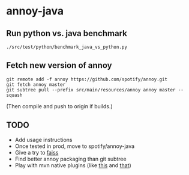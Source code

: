 # annoy-java

## Run python vs. java benchmark
```
./src/test/python/benchmark_java_vs_python.py
```

## Fetch new version of annoy
```
git remote add -f annoy https://github.com/spotify/annoy.git
git fetch annoy master
git subtree pull --prefix src/main/resources/annoy annoy master --squash
```
(Then compile and push to origin if builds.)

## TODO
* Add usage instructions
* Once tested in prod, move to spotify/annoy-java
* Give a try to [faiss](https://github.com/facebookresearch/faiss)
* Find better annoy packaging than git subtree
* Play with mvn native plugins (like [this](http://maven-nar.github.io/) and [that](http://www.mojohaus.org/maven-native/native-maven-plugin/))
